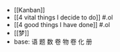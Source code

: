- [[Kanban]]
- [[4 vital things I decide to do]] #.ol
- [[4 good things I have done]] #.ol
- [[梦]]
- base: 语 题 数 卷 物 卷 化 册